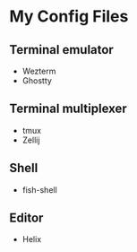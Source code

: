 # My Config Files

## Terminal emulator

- Wezterm
- Ghostty

## Terminal multiplexer

- tmux
- Zellij

## Shell

- fish-shell

## Editor

- Helix
